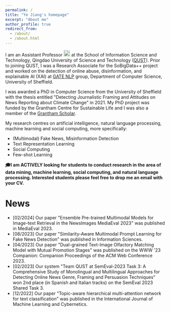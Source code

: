 ```yaml
---
permalink: /
title: "Ye Jiang's homepage"
excerpt: "About me"
author_profile: true
redirect_from: 
  - /about/
  - /about.html
---
```


I am an Assistant Professor <img src="https://github.githubassets.com/images/icons/emoji/unicode/1fad1.png?v8" alt= "青年教师" width="20" height="20"> at the School of Information Science and Technology, Qingdao University of Science and Technology ([QUST](https://xk.qust.edu.cn/info/1023/6770.htm)).  Prior to joining QUST, I was a Research Associate for the SoBigData++ project and worked on the detection of online abuse, disinformation, and explainable AI (XAI) at [GATE NLP](https://gate.ac.uk/) group, Department of Computer Science, University of Sheffield.  

I was awarded a PhD in Computer Science from the University of Sheffield with the thesis entitled "Detecting Journalistic Framing and Attitudes on News Reporting about Climate Change" in 2021. My PhD project was funded by the Grantham Centre for Sustainable Life and I was also a member of the [Grantham Scholar](https://grantham.sheffield.ac.uk/scholars/ye-jiang-2/).  

My research centres on artificial intelligence, natural language processing, machine learning and social computing, more specifically:

* (Multimodal) Fake News, Misinformation Detection
* Text Representation Learning
* Social Computing
* Few-shot Learning

**🎓I am ACTIVELY looking for students to conduct research in the area of data mining, machine learning, social computing, and natural language processing. Interested students please feel free to drop me an email with your CV.**

News
======
- [02/2024] Our paper "Ensemble Pre-trained Multimodal Models for Image-text Retrieval in the NewsImages MediaEval 2023" was published in MediaEval 2023.
- [08/2023] Our paper "Similarity-Aware Multimodal Prompt Learning for Fake News Detection" was published in Information Sciences.
- [04/2023] Our paper "Dual-grained Text-Image Olfactory Matching Model with Mutual Promotion Stages" was published on the WWW '23 Companion: Companion Proceedings of the ACM Web Conference 2023.
- [02/2023] Our system "Team QUST at SemEval-2023 Task 3: A Comprehensive Study of Monolingual and Multilingual Approaches for Detecting Online News Genre, Framing and Persuasion Techniques" won 2nd place (in Spanish and Italian tracks) on the SemEval 2023 Shared Task 3.
- [12/2022] Our paper "Topic-aware hierarchical multi-attention network for text classification" was published in the International Journal of Machine Learning and Cybernetics.
